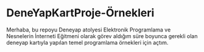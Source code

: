 # DeneYapKartProje-Örnekleri

Merhaba, bu repoyu Deneyap atolyesi Elektronik Programlama ve Nesnelerin İnterneti Eğitmeni olarak görev aldığım süre boyunca gerekli olan deneyap kartıyla yapılan temel programlama örnekleri için açtım. 
